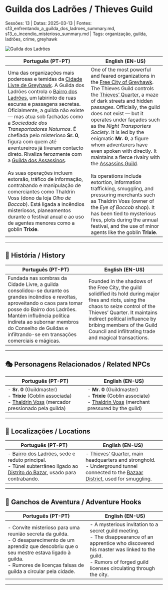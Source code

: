 # Guilda dos Ladrões / Thieves Guild

Sessões: 13 | Datas: 2025-03-13 | Fontes: s13_enfrentando_a_guilda_dos_ladroes_summary.md, s13_o_incendio_misterioso_summary.md | Tags: organização, guilda, ladrões, crime, greyhawk

![Guilda dos Ladrões](assets/organization/org_blank.png)

| **Português (PT-PT)** | **English (EN-US)** |
|-----------------------|---------------------|
| Uma das organizações mais poderosas e temidas da [Cidade Livre de Greyhawk](cidade_de_greyhawk.md). A Guilda dos Ladrões controla o [Bairro dos Ladrões](bairro_dos_ladroes.md), um labirinto de ruas escuras e passagens secretas. Oficialmente, a guilda não existe — mas atua sob fachadas como a *Sociedade dos Transportadores Noturnos*. É chefiada pelo misterioso **Sr. 0**, figura com quem até aventureiros já tiveram contacto direto. Rivaliza ferozmente com a [Guilda dos Assassinos](assassins_guild.md). <br><br> As suas operações incluem extorsão, tráfico de informação, contrabando e manipulação de comerciantes como Thaldrin Voss (dono da loja *Olho de Boccob*). Está ligada a incêndios misteriosos, planeamentos durante o festival anual e ao uso de agentes menores como a goblin **Trixie**. | One of the most powerful and feared organizations in the [Free City of Greyhawk](cidade_de_greyhawk.md). The Thieves Guild controls the [Thieves’ Quarter](bairro_dos_ladroes.md), a maze of dark streets and hidden passages. Officially, the guild does not exist — but it operates under façades such as the *Night Transporters Society*. It is led by the enigmatic **Mr. 0**, a figure whom adventurers have even spoken with directly. It maintains a fierce rivalry with the [Assassins Guild](assassins_guild.md). <br><br> Its operations include extortion, information trafficking, smuggling, and pressuring merchants such as Thaldrin Voss (owner of the *Eye of Boccob* shop). It has been tied to mysterious fires, plots during the annual festival, and the use of minor agents like the goblin **Trixie**. |

---

## 📖 História / History

| **Português (PT-PT)** | **English (EN-US)** |
|-----------------------|---------------------|
| Fundada nas sombras da Cidade Livre, a guilda consolidou-se durante os grandes incêndios e revoltas, aproveitando o caos para tomar posse do Bairro dos Ladrões. Mantém influência política indireta ao subornar membros do Conselho de Guildas e infiltrando-se em transações comerciais e mágicas. | Founded in the shadows of the Free City, the guild solidified its hold during major fires and riots, using the chaos to seize control of the Thieves’ Quarter. It maintains indirect political influence by bribing members of the Guild Council and infiltrating trade and magical transactions. |

---

## 🎭 Personagens Relacionados / Related NPCs

| **Português (PT-PT)** | **English (EN-US)** |
|-----------------------|---------------------|
| - **Sr. 0** (Guildmaster)<br>- **Trixie** (Goblin associada)<br>- [Thaldrin Voss](../npc/thaldrin_voss.md) (mercador pressionado pela guilda) | - **Mr. 0** (Guildmaster)<br>- **Trixie** (Goblin associate)<br>- [Thaldrin Voss](../npc/thaldrin_voss.md) (merchant pressured by the guild) |

---

## 📌 Localizações / Locations

| **Português (PT-PT)** | **English (EN-US)** |
|-----------------------|---------------------|
| - [Bairro dos Ladrões](bairro_dos_ladroes.md), sede e reduto principal.<br>- Túnel subterrâneo ligado ao [Distrito do Bazar](distrito_do_bazar.md), usado para contrabando. | - [Thieves’ Quarter](bairro_dos_ladroes.md), main headquarters and stronghold.<br>- Underground tunnel connected to the [Bazaar District](distrito_do_bazar.md), used for smuggling. |

---

## 🎲 Ganchos de Aventura / Adventure Hooks

| **Português (PT-PT)** | **English (EN-US)** |
|-----------------------|---------------------|
| - Convite misterioso para uma reunião secreta da guilda.<br>- O desaparecimento de um aprendiz que descobriu que o seu mestre estava ligado à guilda.<br>- Rumores de licenças falsas de guilda a circular pela cidade. | - A mysterious invitation to a secret guild meeting.<br>- The disappearance of an apprentice who discovered his master was linked to the guild.<br>- Rumors of forged guild licenses circulating through the city. |

---
